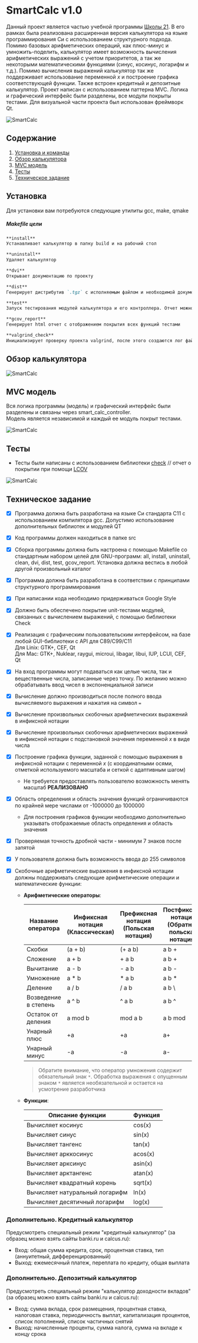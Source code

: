 # SmartCalc v1.0

Данный проект является частью учебной программы [Школы 21](https://21-school.ru/). В его рамках была реализована расширенная версия калькулятора на языке программирования Си с использованием структурного подхода. Помимо базовых арифметических операций, как плюс-минус и умножить-поделить, калькулятор имеет возможность вычисления арифметических выражений с учетом приоритетов, а так же некоторыми математическими функциями (синус, косинус, логарифм и т.д.). Помимо вычисления выражений калькулятор так же поддерживает использование переменной _x_ и построение графика соответствующей функции. Также встроен кредитный и депозитные калькулятор. Проект написан с использованием паттерна MVC. Логика и графический интерфейс были разделены, все модули покрыты тестами. Для визуальной части проекта был использован фреймворк Qt.

![SmartCalc](misc/img/smartcalclogo.jpg)

## Содержание

1. [Установка и команды](#установка)
2. [Обзор калькулятора](#обзор-калькулятора)
3. [MVC модель](#mvc-модель)
4. [Тесты](#тесты)
5. [Техническое задание](#техническое-задание)

## Установка

Для установки вам потребуются следующие утилиты gcc, make, qmake

##### Makefile цели

```markdown
**install**
Устанавливает калькулятор в папку build и на рабочий стол
```

```markdown
**uninstall**
Удаляет калькулятор
```

```markdown
**dvi**
Открывает документацию по проекту
```

```markdown
**dist**
Генерирует дистрибутив `.tgz` с исполняемым файлом и необходимой документацией
```

```markdown
**test**
Запуск тестирования модулей калькулятора и его контроллера. Отчет можно посмотреть в папке /tests/logs
```

```markdown
**gcov_report**
Генерирует html отчет с отображением покрытия всех функций тестами
```

```markdown
**valgrind_check**
Инициализирует проверку проекта valgrind, после этого создаются лог файлы с отчетами
```

## Обзор калькулятора

![SmartCalc](misc/img/plus.gif)

## MVC модель

Вся логика программы (модель) и графический интерфейс были разделены и связаны через smart_calc_controller.  
Модель является независимой и каждый ее модуль покрыт тестами.

![SmartCalc](misc/img/mvc_model.png)

## Тесты

- Тесты были написаны с использованием библиотеки [check](https://libcheck.github.io/check/) // отчет о покрытии при помощи [LCOV](https://github.com/linux-test-project/lcov)

![SmartCalc](misc/img/test_res.gif)

## Техническое задание

- [x] Программа должна быть разработана на языке Си стандарта C11 с использованием компилятора gcc. Допустимо использование дополнительных библиотек и модулей QT
- [x] Код программы должен находиться в папке src
- [x] Сборка программы должна быть настроена с помощью Makefile со стандартным набором целей для GNU-программ: all, install, uninstall, clean, dvi, dist, test, gcov_report. Установка должна вестись в любой другой произвольный каталог
- [x] Программа должна быть разработана в соответствии с принципами структурного программирования
- [x] При написании кода необходимо придерживаться Google Style
- [x] Должно быть обеспечено покрытие unit-тестами модулей, связанных с вычислением выражений, с помощью библиотеки Check
- [x] Реализация с графическим пользовательским интерфейсом, на базе любой GUI-библиотеки с API для C89/C99/C11
      <br/>Для Linix: GTK+, CEF, Qt
      <br/>Для Mac: GTK+, Nuklear, raygui, microui, libagar, libui, IUP, LCUI, CEF, Qt
- [x] На вход программы могут подаваться как целые числа, так и вещественные числа, записанные через точку. По желанию можно обрабатывать ввод чисел в экспоненциальной записи
- [x] Вычисление должно производиться после полного ввода вычисляемого выражения и нажатия на символ `=`
- [x] Вычисление произвольных скобочных арифметических выражений в инфиксной нотации
- [x] Вычисление произвольных скобочных арифметических выражений в инфиксной нотации с подстановкой значения переменной _x_ в виде числа
- [x] Построение графика функции, заданной с помощью выражения в инфиксной нотации с переменной _x_ (с координатными осями, отметкой используемого масштаба и сеткой с адаптивным шагом)
  - Не требуется предоставлять пользователю возможность менять масштаб **РЕАЛИЗОВАНО**
- [x] Область определения и область значения функций ограничиваются по крайней мере числами от -1000000 до 1000000
  - Для построения графиков функции необходимо дополнительно указывать отображаемые область определения и область значения
- [x] Проверяемая точность дробной части - минимум 7 знаков после запятой
- [x] У пользователя должна быть возможность ввода до 255 символов
- [x] Скобочные арифметические выражения в инфиксной нотации должны поддерживать следующие арифметические операции и математические функции:

  - **Арифметические операторы**:

    | Название оператора   | Инфиксная нотация <br /> (Классическая) | Префиксная нотация <br /> (Польская нотация) | Постфиксная нотация <br /> (Обратная польская нотация) |
    | -------------------- | --------------------------------------- | -------------------------------------------- | ------------------------------------------------------ |
    | Скобки               | (a + b)                                 | (+ a b)                                      | a b +                                                  |
    | Сложение             | a + b                                   | + a b                                        | a b +                                                  |
    | Вычитание            | a - b                                   | - a b                                        | a b -                                                  |
    | Умножение            | a \* b                                  | \* a b                                       | a b \*                                                 |
    | Деление              | a / b                                   | / a b                                        | a b \                                                  |
    | Возведение в степень | a ^ b                                   | ^ a b                                        | a b ^                                                  |
    | Остаток от деления   | a mod b                                 | mod a b                                      | a b mod                                                |
    | Унарный плюс         | +a                                      | +a                                           | a+                                                     |
    | Унарный минус        | -a                                      | -a                                           | a-                                                     |

    > Обратите внимание, что оператор умножения содержит обязательный знак `*`. Обработка выражения с опущенным знаком `*` является необязательной и остается на усмотрение разработчика

  - **Функции**:

    | Описание функции               | Функция |
    | ------------------------------ | ------- |
    | Вычисляет косинус              | cos(x)  |
    | Вычисляет синус                | sin(x)  |
    | Вычисляет тангенс              | tan(x)  |
    | Вычисляет арккосинус           | acos(x) |
    | Вычисляет арксинус             | asin(x) |
    | Вычисляет арктангенс           | atan(x) |
    | Вычисляет квадратный корень    | sqrt(x) |
    | Вычисляет натуральный логарифм | ln(x)   |
    | Вычисляет десятичный логарифм  | log(x)  |

### Дополнительно. Кредитный калькулятор

Предусмотреть специальный режим "кредитный калькулятор" (за образец можно взять сайты banki.ru и calcus.ru):

- Вход: общая сумма кредита, срок, процентная ставка, тип (аннуитетный, дифференцированный)
- Выход: ежемесячный платеж, переплата по кредиту, общая выплата

### Дополнительно. Депозитный калькулятор

Предусмотреть специальный режим "калькулятор доходности вкладов" (за образец можно взять сайты banki.ru и calcus.ru):

- Вход: сумма вклада, срок размещения, процентная ставка, налоговая ставка, периодичность выплат, капитализация процентов, список пополнений, список частичных снятий
- Выход: начисленные проценты, сумма налога, сумма на вкладе к концу срока
